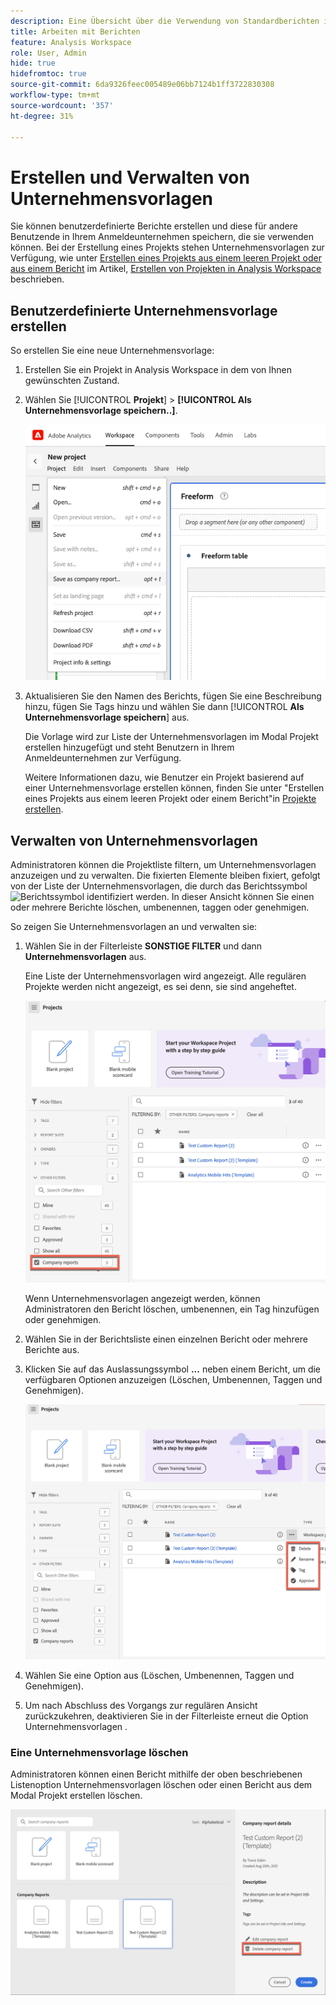 ```yaml
---
description: Eine Übersicht über die Verwendung von Standardberichten in Analysis Workspace.
title: Arbeiten mit Berichten
feature: Analysis Workspace
role: User, Admin
hide: true
hidefromtoc: true
source-git-commit: 6da9326feec005489e06bb7124b1ff3722830308
workflow-type: tm+mt
source-wordcount: '357'
ht-degree: 31%

---
```


# Erstellen und Verwalten von Unternehmensvorlagen

Sie können benutzerdefinierte Berichte erstellen und diese für andere Benutzende in Ihrem Anmeldeunternehmen speichern, die sie verwenden können. Bei der Erstellung eines Projekts stehen Unternehmensvorlagen zur Verfügung, wie unter [Erstellen eines Projekts aus einem leeren Projekt oder aus einem Bericht](/help/analyze/analysis-workspace/build-workspace-project/create-projects.md#create-a-project-from-a-blank-project-or-a-report) im Artikel, [Erstellen von Projekten in Analysis Workspace](/help/analyze/analysis-workspace/build-workspace-project/create-projects.md) beschrieben.

## Benutzerdefinierte Unternehmensvorlage erstellen

So erstellen Sie eine neue Unternehmensvorlage:

1. Erstellen Sie ein Projekt in Analysis Workspace in dem von Ihnen gewünschten Zustand.
1. Wählen Sie [!UICONTROL **Projekt**] > **[!UICONTROL Als Unternehmensvorlage speichern..]**.

   ![Unternehmensbericht](assets/company-report.png)

1. Aktualisieren Sie den Namen des Berichts, fügen Sie eine Beschreibung hinzu, fügen Sie Tags hinzu und wählen Sie dann [!UICONTROL **Als Unternehmensvorlage speichern**] aus.

   Die Vorlage wird zur Liste der Unternehmensvorlagen im Modal Projekt erstellen hinzugefügt und steht Benutzern in Ihrem Anmeldeunternehmen zur Verfügung.

   Weitere Informationen dazu, wie Benutzer ein Projekt basierend auf einer Unternehmensvorlage erstellen können, finden Sie unter &quot;Erstellen eines Projekts aus einem leeren Projekt oder einem Bericht&quot;in [Projekte erstellen](/help/analyze/analysis-workspace/build-workspace-project/create-projects.md).

## Verwalten von Unternehmensvorlagen

Administratoren können die Projektliste filtern, um Unternehmensvorlagen anzuzeigen und zu verwalten. Die fixierten Elemente bleiben fixiert, gefolgt von der Liste der Unternehmensvorlagen, die durch das Berichtssymbol ![Berichtssymbol](https://spectrum.adobe.com/static/icons/workflow_18/Smock_FileTemplate_18_N.svg) identifiziert werden. In dieser Ansicht können Sie einen oder mehrere Berichte löschen, umbenennen, taggen oder genehmigen.

So zeigen Sie Unternehmensvorlagen an und verwalten sie:

1. Wählen Sie in der Filterleiste **SONSTIGE FILTER** und dann **Unternehmensvorlagen** aus.

   Eine Liste der Unternehmensvorlagen wird angezeigt. Alle regulären Projekte werden nicht angezeigt, es sei denn, sie sind angeheftet.

   ![Anzeigen von Filtern für Unternehmensberichte](assets/company-reports-filter.png)

   Wenn Unternehmensvorlagen angezeigt werden, können Administratoren den Bericht löschen, umbenennen, ein Tag hinzufügen oder genehmigen.

1. Wählen Sie in der Berichtsliste einen einzelnen Bericht oder mehrere Berichte aus.

1. Klicken Sie auf das Auslassungssymbol **...** neben einem Bericht, um die verfügbaren Optionen anzuzeigen (Löschen, Umbenennen, Taggen und Genehmigen).

   ![Aktionen für Unternehmensberichte](assets/company-reports-actions.png)

1. Wählen Sie eine Option aus (Löschen, Umbenennen, Taggen und Genehmigen).

1. Um nach Abschluss des Vorgangs zur regulären Ansicht zurückzukehren, deaktivieren Sie in der Filterleiste erneut die Option Unternehmensvorlagen .

### Eine Unternehmensvorlage löschen

Administratoren können einen Bericht mithilfe der oben beschriebenen Listenoption Unternehmensvorlagen löschen oder einen Bericht aus dem Modal Projekt erstellen löschen.

![Sonstige Filter](assets/delete-fr-create-project-modal.png)